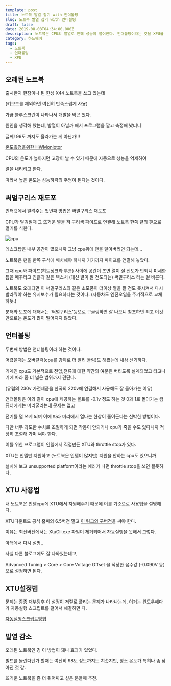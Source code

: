 ```yaml
---
template: post
title: 노트북 발열 잡기 with 언더볼팅
slug: 노트북 발열 잡기 with 언더볼팅
draft: false
date: 2019-08-08T04:34:00.000Z
description: 노트북은 CPU의 발열로 인해 성능이 떨어진다. 언더볼팅이라는 것을 XPU를 이용해 적용해보자.
category: 하드웨어
tags:
  - 노트북
  - 언더볼팅
  - XPU
---
```

## 오래된 노트북

출시한지 한참이나 된 한성 X44 노트북을 쓰고 있는데

(키보드를 제외하면 여전히 만족스럽게 사용)

가끔 블루스크린이 나타나서 개발을 막곤 했다.



원인을 생각해 봤는데, 발열이 아닐까 해서 프로그램을 깔고 측정해 봤더니 

글쎄! 99도 까지도 올라가는 게 아닌가!!! 

[온도측정을위한 HWMoniotor](https://www.cpuid.com/softwares/hwmonitor.html)



CPU의 온도가 높아지면 고장이 날 수 있기 때문에 자동으로 성능을 억제하여

열을 내리려고 한다.

따라서 높은 온도는 성능하락의 주범이 된다는 것이다.





## 써멀구리스 재도포

인터넷에서 알려주는 첫번째 방법은 써멀구리스 재도포

CPU가 달궈질때 그 뜨거운 열을 저 구리색 파이프로 연결해 노트북 한쪽 끝의 팬으로 열기를 식힌다.

![cpu](/media/cpu.jpg "cpu")

데스크탑은 내부 공간이 많으니까 그냥 cpu위에 팬을 달아버리면 되는데... 

노트북은 팬을 한쪽 구석에 배치해야 하니까 거기까지 파이프를 연결해 놓았다. 



그때 cpu와 파이프(히트싱크라 부름) 사이에 공간이 뜨면 열이 잘 전도가 안되니 미세한 틈을 메꾸라고 진흙과 같은 텍스처 (대신 열이 잘 전도되는) 써멀구리스 라는 걸 바른다.

노트북도 오래되면 이 써멀구리스와 같은 소모품이 더이상 열을 잘 전도 못시켜서 다시 발라줘야 하는 유지보수가 필요하다는 것이다. (자동차도 엔진오일을 주기적으로 교체하듯.)

분해와 도포에 대해서는 '써멀구리스'등으로 구글링하면 잘 나오니 참조하면 되고 이것만으로는 온도가 많이 떨어지지 않았다.



## 언터볼팅 

두번째 방법은 언더볼팅이라 하는 것이다.

어렸을때는 오버클럭(cpu를 강제로 더 빨리 돌림)도 해봤는데 새삼 신기하다.

기계인 cpu도 기본적으로 전압,전류에 대한 약간의 여분은 버티도록 설계되었고 타고나기에 따라 좀 더 넓은 범위까지 견딘다.

(유럽의 230v 가전제품을 한국의 220v에 연결해서 사용해도 잘 돌아가는 이유)

언더볼팅은 이와 같이 cpu에 제공하는 볼트를 -0.1v 정도 하는 것 0과 1로 돌아가는 컴퓨터에게는 머리굴리는데 문제는 없고

전기를 덜 쓰게 되며 이에 따라 머리에서 열나는 현상이 줄어든다는 신박한 방법이다.

다만 너무 과도한 수치로 조절하게 되면 작동이 안되거나 cpu가 죽을 수도 있다니까 적당히 조절해 가며 써야 한다.

이를 위한 프로그램이 인텔에서 직접만든 XTU와 throttle stop가 있다. 

XTU는 인텔만 지원하고 (노트북은 인텔이 많지만) 지원을 안하는 cpu도 있으니까

설치해 보고 unsupported platform이라는 에러가 나면 throttle stop을 쓰면 될듯하다.



## XTU 사용법

내 노트북은 인텔cpu에 XTU에서 지원해주기 때문에 이를 기준으로 사용법을 설명해 다.

XTU다운로드 공식 홈피의 6.5버전 말고 [이 링크의 구버전](https://github.com/BlackDragonBE/GPDWin2XTUManager/blob/master/XTU_Installer/XTU-Setup-6.4.1.25.exe)을 써야 한다.



이유는 최신버전에서는 XtuCli.exe 파일이 제거되어서 자동실행을 못해서 그렇다.

아래에서 다시 설명..

사실 다른 블로그에도 잘 나와있는데고, 

Advanced Tuning > Core > Core Voltage Offset 을 적당한 음수값 (-0.090V 등) 으로 설정하면 된다.



## XTU설정법

문제는 종종 재부팅후 이 설정이 저절로 풀리는 문제가 나타나는데, 이거는 윈도우에다가 자동실행 스크립트를 걸어서 해결하면 다.

[자동실행스크립트방법](https://ploiu.tistory.com/29)



## 발열 감소 

오래된 노트북인 경 이 방법이 꽤나 효과가 있었다.

빌드를 돌린다던가 할때는 여전히 98도 정도까지도 치솟지만, 평소 온도가 특히나 좀 낮아진 것 같.

뜨거운 노트북을 좀 더 쥐어짜고 싶은 분들께 추천.